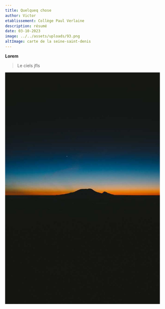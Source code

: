 ```yaml
---
title: Quelqueq chose
author: Victor
etablissement: Collège Paul Verlaine
description: résumé
date: 03-10-2023
image: ../../assets/uploads/93.png
altImage: carte de la seine-saint-denis
---
```

**Lorem** 



> Le ciels jfls

![un paysage sombre](../../assets/uploads/affiche3.jpg "photo de quelqu'un")